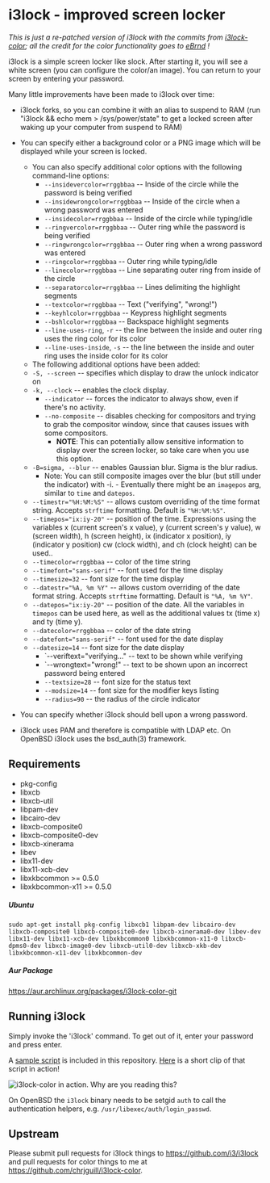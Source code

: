 i3lock - improved screen locker
===============================

_This is just a re-patched version of i3lock with the commits from [i3lock-color](https://github.com/eBrnd/i3lock-color); all the credit for the color functionality goes to [eBrnd](https://github.com/eBrnd/) !_

i3lock is a simple screen locker like slock. After starting it, you will
see a white screen (you can configure the color/an image). You can return
to your screen by entering your password.

Many little improvements have been made to i3lock over time:

- i3lock forks, so you can combine it with an alias to suspend to RAM
  (run "i3lock && echo mem > /sys/power/state" to get a locked screen
   after waking up your computer from suspend to RAM)

- You can specify either a background color or a PNG image which will be
  displayed while your screen is locked.

  -  You can also specify additional color options with the following command-line options:
     - `--insidevercolor=rrggbbaa` -- Inside of the circle while the password is being verified
     - `--insidewrongcolor=rrggbbaa` -- Inside of the circle when a wrong password was entered
     - `--insidecolor=rrggbbaa` -- Inside of the circle while typing/idle
     - `--ringvercolor=rrggbbaa` -- Outer ring while the password is being verified
     - `--ringwrongcolor=rrggbbaa` -- Outer ring when a wrong password was entered
     - `--ringcolor=rrggbbaa` -- Outer ring while typing/idle
     - `--linecolor=rrggbbaa` -- Line separating outer ring from inside of the circle
     - `--separatorcolor=rrggbbaa` -- Lines delimiting the highlight segments
     - `--textcolor=rrggbbaa` -- Text ("verifying", "wrong!")
     - `--keyhlcolor=rrggbbaa` -- Keypress highlight segments
     - `--bshlcolor=rrggbbaa` -- Backspace highlight segments
     - `--line-uses-ring`, `-r` -- the line between the inside and outer ring uses the ring color for its color
     - `--line-uses-inside`, `-s` -- the line between the inside and outer ring uses the inside color for its color
	- The following additional options have been added:
     - `-S, --screen` -- specifies which display to draw the unlock indicator on
     - `-k, --clock` -- enables the clock display.
		 - `--indicator` -- forces the indicator to always show, even if there's no activity.
		 - `--no-composite` -- disables checking for compositors and trying to grab the compositor window, since that causes issues with some compositors.
		    - **NOTE**: This can potentially allow sensitive information to display over the screen locker, so take care when you use this option.
     - `-B=sigma, --blur` -- enables Gaussian blur. Sigma is the blur radius.
	      - Note: You can still composite images over the blur (but still under the indicator) with -i.
				- Eventually there might be an `imagepos` arg, similar to `time` and `datepos`. 
     - `--timestr="%H:%M:%S"` -- allows custom overriding of the time format string. Accepts `strftime` formatting. Default is `"%H:%M:%S"`.
     - `--timepos="ix:iy-20"` -- position of the time. Expressions using the variables x (current screen's x value), y (current screen's y value), w (screen width), h (screen height), ix (indicator x position), iy (indicator y position) cw (clock width), and ch (clock height) can be used..
     - `--timecolor=rrggbbaa` -- color of the time string
     - `--timefont="sans-serif"` -- font used for the time display
     - `--timesize=32` -- font size for the time display
     - `--datestr="%A, %m %Y"` -- allows custom overriding of the date format string. Accepts `strftime` formatting. Default is `"%A, %m %Y"`.
     - `--datepos="ix:iy-20"` -- position of the date. All the variables in `timepos` can be used here, as well as the additional values tx (time x) and ty (time y).
     - `--datecolor=rrggbbaa` -- color of the date string
     - `--datefont="sans-serif"` -- font used for the date display
     - `--datesize=14` -- font size for the date display
		 - `--veriftext="verifying…" -- text to be shown while verifying
		 - `--wrongtext="wrong!" -- text to be shown upon an incorrect password being entered
		 - `--textsize=28` -- font size for the status text
		 - `--modsize=14` -- font size for the modifier keys listing
		 - `--radius=90` -- the radius of the circle indicator

- You can specify whether i3lock should bell upon a wrong password.

- i3lock uses PAM and therefore is compatible with LDAP etc.
  On OpenBSD i3lock uses the bsd\_auth(3) framework.

Requirements
------------
- pkg-config
- libxcb
- libxcb-util
- libpam-dev
- libcairo-dev
- libxcb-composite0
- libxcb-composite0-dev
- libxcb-xinerama
- libev
- libx11-dev
- libx11-xcb-dev
- libxkbcommon >= 0.5.0
- libxkbcommon-x11 >= 0.5.0

##### Ubuntu

    sudo apt-get install pkg-config libxcb1 libpam-dev libcairo-dev libxcb-composite0 libxcb-composite0-dev libxcb-xinerama0-dev libev-dev libx11-dev libx11-xcb-dev libxkbcommon0 libxkbcommon-x11-0 libxcb-dpms0-dev libxcb-image0-dev libxcb-util0-dev libxcb-xkb-dev libxkbcommon-x11-dev libxkbcommon-dev
    
##### Aur Package
https://aur.archlinux.org/packages/i3lock-color-git

Running i3lock
-------------
Simply invoke the 'i3lock' command. To get out of it, enter your password and
press enter.

A [sample script](https://github.com/chrjguill/i3lock-color/blob/master/lock.sh) is included in this repository. [Here](https://streamable.com/fpl46) is a short clip of that script in action!

![i3lock-color in action. Why are you reading this?](https://github.com/chrjguill/i3lock-color/raw/master/screenshot.png "Screenshot sample")

On OpenBSD the `i3lock` binary needs to be setgid `auth` to call the
authentication helpers, e.g. `/usr/libexec/auth/login_passwd`.

Upstream
--------
Please submit pull requests for i3lock things to https://github.com/i3/i3lock and pull requests for color things to me at https://github.com/chrjguill/i3lock-color.

